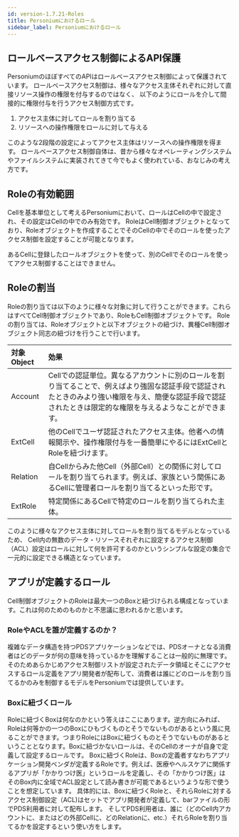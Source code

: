 ```yaml
---
id: version-1.7.21-Roles
title: Personiumにおけるロール
sidebar_label: Personiumにおけるロール
---
```


## ロールベースアクセス制御によるAPI保護

PersoniumのほぼすべてのAPIはロールベースアクセス制御によって保護されています。
ロールベースアクセス制御は、様々なアクセス主体それぞれに対して直接リソース操作の権限を付与するのではなく、
以下のようにロールを介して間接的に権限付与を行うアクセス制御方式です。

1. アクセス主体に対してロールを割り当てる
1. リソースへの操作権限をロールに対して与える

このような2段階の設定によってアクセス主体はリソースへの操作権限を得ます。
ロールベースアクセス制御自体は、昔から様々なオペレーティングシステムやファイルシステムに実装されてきて今でもよく使われている、おなじみの考え方です。

## Roleの有効範囲

Cellを基本単位として考えるPersoniumにおいて、ロールはCellの中で設定され、その設定はCellの中でのみ有効です。
RoleはCell制御オブジェクトとなっており、Roleオブジェクトを作成することでそのCellの中でそのロールを使ったアクセス制御を設定することが可能となります。

あるCellに登録したロールオブジェクトを使って、別のCellでそのロールを使ってアクセス制御することはできません。

## Roleの割当

Roleの割り当ては以下のように様々な対象に対して行うことができます。これらはすべてCell制御オブジェクトであり、RoleもCell制御オブジェクトです。
Roleの割り当ては、Roleオブジェクトと以下オブジェクトの紐づけ、異種Cell制御オブジェクト同志の紐づけを行うことで行います。

|対象Object|効果|
|:--|:--|
|Account|Cellでの認証単位。異なるアカウントに別のロールを割り当てることで、例えばより強固な認証手段で認証されたときのみより強い権限を与え、簡便な認証手段で認証されたときは限定的な権限を与えるようなことができます。|
|ExtCell|他のCellでユーザ認証されたアクセス主体。他者への情報開示や、操作権限付与を一番簡単にやるにはExtCellとRoleを紐づけます。|
|Relation|自Cellからみた他Cell（外部Cell）との関係に対してロールを割り当てられます。例えば、家族という関係にあるCellに管理者ロールを割り当てるといった形です。|
|ExtRole|特定関係にあるCellで特定のロールを割り当てられた主体。|

このように様々なアクセス主体に対してロールを割り当てるモデルとなっているため、
Cell内の無数のデータ・リソースそれぞれに設定するアクセス制御（ACL）設定はロールに対して何を許可するのかというシンプルな設定の集合で一元的に設定できる構造となっています。

## アプリが定義するロール

Cell制御オブジェクトのRoleは最大一つのBoxと紐づけられる構成となっています。これは何のためのものかと不思議に思われるかと思います。

### RoleやACLを誰が定義するのか？

複雑なデータ構造を持つPDSアプリケーションなどでは、PDSオーナとなる消費者はどのデータが何の意味を持っているかを理解することは一般的に無理です。そのためあらかじめアクセス制御リストが設定されたデータ領域とそこにアクセスするロール定義をアプリ開発者が配布して、消費者は誰にどのロールを割り当てるかのみを制御するモデルをPersoniumでは提供しています。

### Boxに紐づくロール

Roleに紐づくBoxは何なのかという答えはここにあります。逆方向にみれば、Roleは何等かの一つのBoxにひもづくものとそうでないものがあるという風に見ることができます。つまりRoleにはBoxに紐づくものとそうでないものがあるということとなります。Boxに紐づかないロールは、そのCellのオーナが自身で定義して設定するロールです。
Boxに紐づくRoleは、Boxの定義者すなわちアプリケーション開発ベンダが定義するRoleです。例えば、医療やヘルスケアに関係するアプリが「かかりつけ医」というロールを定義し、その「かかりつけ医」はそのBox内に全域でACL設定として読み書きが可能であるというような形で使うことを想定しています。
具体的には、Boxに紐づくRoleと、それらRoleに対するアクセス制御設定（ACL)はセットでアプリ開発者が定義して、barファイルの形でPDS利用者に対して配布します。 そしてPDS利用者は、誰に（どのCell内アカウントに、またはどの外部Cellに、どのRelationに、etc.）それらRoleを割り当てるかを設定するという使い方をします。 
